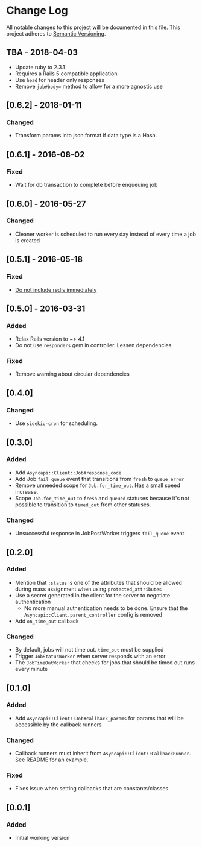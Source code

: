 # Change Log
All notable changes to this project will be documented in this file.
This project adheres to [Semantic Versioning](http://semver.org/).

## TBA - 2018-04-03
- Update ruby to 2.3.1
- Requires a Rails 5 compatible application
- Use `head` for header only responses
- Remove `job#body=` method to allow for a more agnostic use

## [0.6.2] - 2018-01-11
### Changed
- Transform params into json format if data type is a Hash.

## [0.6.1] - 2016-08-02
### Fixed
- Wait for db transaction to complete before enqueuing job

## [0.6.0] - 2016-05-27
### Changed
- Cleaner worker is scheduled to run every day instead of every time a job is created

## [0.5.1] - 2016-05-18
### Fixed
- [Do not include redis immediately](https://github.com/G5/asyncapi-client/pull/20)

## [0.5.0] - 2016-03-31
### Added
- Relax Rails version to ~> 4.1
- Do not use `responders` gem in controller. Lessen dependencies

### Fixed
- Remove warning about circular dependencies

## [0.4.0]
### Changed
- Use `sidekiq-cron` for scheduling.

## [0.3.0]
### Added
- Add `Asyncapi::Client::Job#response_code`
- Add Job `fail_queue` event that transitions from `fresh` to `queue_error`
- Remove unneeded scope for `Job.for_time_out`. Has a small speed increase.
- Scope `Job.for_time_out` to `fresh` and `queued` statuses because it's not possible to transition to `timed_out` from other statuses.

### Changed
- Unsuccessful response in JobPostWorker triggers `fail_queue` event

## [0.2.0]
### Added
- Mention that `:status` is one of the attributes that should be allowed during mass assignment when using `protected_attributes`
- Use a secret generated in the client for the server to negotiate authentication
  - No more manual authentication needs to be done. Ensure that the `Asyncapi::Client.parent_controller` config is removed
- Add `on_time_out` callback

### Changed
- By default, jobs will not time out. `time_out` must be supplied
- Trigger `JobStatusWorker` when server responds with an error
- The `JobTimeOutWorker` that checks for jobs that should be timed out runs every minute

## [0.1.0]
### Added
- Add `Asyncapi::Client::Job#callback_params` for params that will be accessible by the callback runners

### Changed
- Callback runners must inherit from `Asyncapi::Client::CallbackRunner`. See README for an example.

### Fixed
- Fixes issue when setting callbacks that are constants/classes

## [0.0.1]
### Added
- Initial working version
